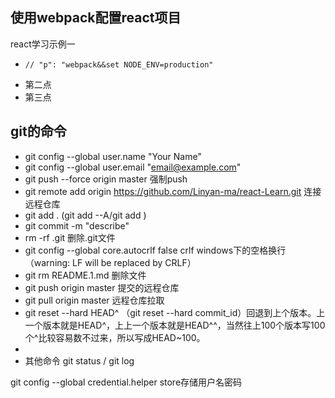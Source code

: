 ## 使用webpack配置react项目
react学习示例一
*     // "p": "webpack&&set NODE_ENV=production"
* 第二点
* 第三点

## git的命令
* git config --global user.name "Your Name"
* git config --global user.email "email@example.com"
* git push --force origin master 强制push
* git remote add origin https://github.com/Linyan-ma/react-Learn.git 连接远程仓库
* git add . (git add --A/git add <file>)
* git commit -m "describe"
* rm -rf .git 删除.git文件
* git config --global core.autocrlf false crlf windows下的空格换行（warning: LF will be replaced by CRLF）
* git rm README.1.md 删除文件
* git push origin master 提交的远程仓库
* git pull origin master 远程仓库拉取
* git reset --hard HEAD^ （git reset --hard commit_id）回退到上个版本。上一个版本就是HEAD^，上上一个版本就是HEAD^^，当然往上100个版本写100个^比较容易数不过来，所以写成HEAD~100。
* 
* 其他命令 git status / git log 

git config --global credential.helper store存储用户名密码



